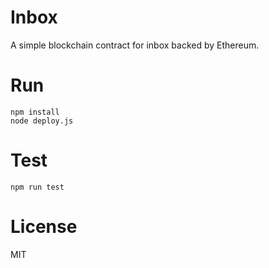 # Inbox
A simple blockchain contract for inbox backed by Ethereum.

# Run
```
npm install
node deploy.js
```

# Test
```
npm run test
```

# License
MIT

